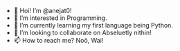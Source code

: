 - 👋 Hoi! I’m @anejat0!
- 👀 I’m interested in Programming.
- 🌱 I’m currently learning my first language being Python.
- 💞️ I’m looking to collaborate on Abseluetly nithin!
- 📫 How to reach me? Noö, Wai!

<!---
anejat0/anejat0 is a ✨ special ✨ repository because its `README.md` (this file) appears on your GitHub profile.
You can click the Preview link to take a look at your changes.
--->
